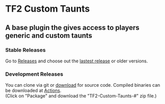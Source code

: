 # TF2 Custom Taunts
## A base plugin the gives access to players generic and custom taunts

### Stable Releases
Go to [Releases](https://github.com/Batfoxkid/TF2-Custom-Taunts/releases "Releases • Batfoxkid/TF2-Custom-Taunts") and choose out the [lastest release](https://github.com/Batfoxkid/TF2-Custom-Taunts/releases/latest) or older versions.

### Development Releases
You can clone via git or [download](https://github.com/Batfoxkid/TF2-Custom-Taunts/archive/master.zip) for source code. Compiled binaries can be downloaded at [Actions](https://github.com/Batfoxkid/TF2-Custom-Taunts/actions?query=workflow%3APackage+is%3Asuccess "Actions • Batfoxkid/TF2-Custom-Taunts").             
(Click on "Package" and download the "TF2-Custom-Taunts-#" zip file.)
